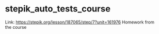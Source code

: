 # stepik_auto_tests_course
Link: https://stepik.org/lesson/187065/step/7?unit=161976
Homework from the course

